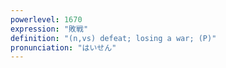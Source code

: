 ```yaml
---
powerlevel: 1670
expression: "敗戦"
definition: "(n,vs) defeat; losing a war; (P)"
pronunciation: "はいせん"
---
```

